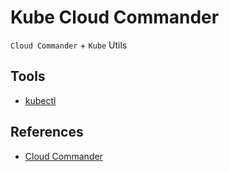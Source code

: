 # Kube Cloud Commander
`Cloud Commander` + `Kube` Utils 

## Tools
- [kubectl]()


## References
- [Cloud Commander](https://cloudcmd.io/)
